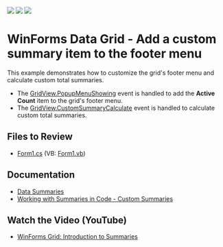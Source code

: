 <!-- default badges list -->
![](https://img.shields.io/endpoint?url=https://codecentral.devexpress.com/api/v1/VersionRange/128625166/13.1.4%2B)
[![](https://img.shields.io/badge/Open_in_DevExpress_Support_Center-FF7200?style=flat-square&logo=DevExpress&logoColor=white)](https://supportcenter.devexpress.com/ticket/details/E496)
[![](https://img.shields.io/badge/📖_How_to_use_DevExpress_Examples-e9f6fc?style=flat-square)](https://docs.devexpress.com/GeneralInformation/403183)
<!-- default badges end -->

# WinForms Data Grid - Add a custom summary item to the footer menu

This example demonstrates how to customize the grid's footer menu and calculate custom total summaries.

* The [GridView.PopupMenuShowing](https://docs.devexpress.com/WindowsForms/DevExpress.XtraGrid.Views.Grid.GridView.PopupMenuShowing) event is handled to add the **Active Count** item to the grid's footer menu.
* The [GridView.CustomSummaryCalculate](https://docs.devexpress.com/WindowsForms/DevExpress.XtraGrid.Views.Grid.GridView.CustomSummaryCalculate) event is handled to calculate custom total summaries.


## Files to Review

* [Form1.cs](./CS/Form1.cs) (VB: [Form1.vb](./VB/Form1.vb))


## Documentation

* [Data Summaries](https://docs.devexpress.com/WindowsForms/3502/controls-and-libraries/data-grid/summaries)
* [Working with Summaries in Code - Custom Summaries](https://docs.devexpress.com/WindowsForms/701/controls-and-libraries/data-grid/summaries/working-with-summaries-in-code-custom-summaries)


## Watch the Video (YouTube)

* [WinForms Grid: Introduction to Summaries](https://www.youtube.com/watch?v=3sc7ENaACVw&list=PL8h4jt35t1whbt_qx9UClD7FF4LiT6P70)
